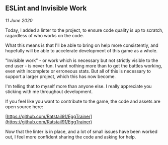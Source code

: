 ESLint and Invisible Work
---

_11 June 2020_

Today, I added a linter to the project, to ensure code quality is up to scratch, ragardless of who works on the code.

What this means is that I'll be able to bring on help more consistently, and hopefully will be able to accelerate development of this game as a whole.

"Invisible work" - or work which is necessary but not strictly visible to the end user - is never fun. I want nothing more than to get the battles working, even with incomplete or erroneous stats. But all of this is necessary to support a larger project, which this has now become.

I'm telling that to myself more than anyone else. I really appreciate you sticking with me throughout development.

If you feel like you want to contribute to the game, the code and assets are open source here:

[https://github.com/Ratstail91/EggTrainer](https://github.com/Ratstail91/EggTrainer)

Now that the linter is in place, and a lot of small issues have been worked out, I feel more confident sharing the code and asking for help.
